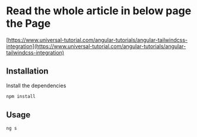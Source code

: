 # Read the whole article in below page the Page

[https://www.universal-tutorial.com/angular-tutorials/angular-tailwindcss-integration](https://www.universal-tutorial.com/angular-tutorials/angular-tailwindcss-integration)

## Installation

Install the dependencies

```bash
npm install
```

## Usage

```python
ng s
```